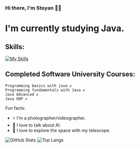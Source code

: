 ### Hi there, I'm Stoyan 🧑‍💻
# I'm currently studying Java.


  ## Skills: 
[![My Skills](https://skillicons.dev/icons?i=java,idea,mysql,regex,vscode)](https://skillicons.dev)

## Completed Software University Courses:
```
Programming basics with java ✔
Programming fundamentals with Java ✔
Java Advanced ✔
Java OOP ✔

```



  Fun facts:
 - ⚡  I'm a photographer/videographer.
 - 🤖  I love to talk about AI.
 - 🔭  I love to explore the space with my telescope.
 
 
 
 
![GitHub Stats](https://github-readme-stats.vercel.app/api?username=StoyanMihaylov99&theme=radical)
![Top Langs](https://github-readme-stats.vercel.app/api/top-langs/?username=StoyanMihaylov99&theme=radical)

 
 

